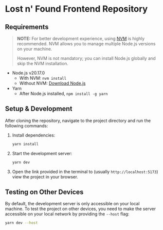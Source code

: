 # Lost n' Found Frontend Repository

## Requirements

> **NOTE:** For better development experience, using [NVM](https://github.com/nvm-sh/nvm) is highly recommended. NVM allows you to manage multiple Node.js versions on your machine.
>
> However, NVM is not mandatory; you can install Node.js globally and skip the NVM installation.

- Node.js v20.17.0
  - With NVM: `nvm install`
  - Without NVM: [Download Node.js](https://nodejs.org/en/download/)
- Yarn
  - After Node.js installed, `npm install -g yarn`


## Setup & Development

After cloning the repository, navigate to the project directory and run the following commands:

1. Install dependencies:
   ```bash
   yarn install
   ```
2. Start the development server:
   ```bash
   yarn dev
   ```
3. Open the link provided in the terminal to (usually `http://localhost:5173`) view the project in your browser.

## Testing on Other Devices

By default, the development server is only accessible on your local machine. To test the project on other devices, you need to make the server accessible on your local network by providing the `--host` flag:

```bash
yarn dev --host
```
